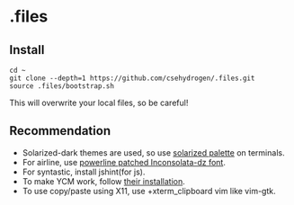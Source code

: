 # .files

## Install

```
cd ~
git clone --depth=1 https://github.com/csehydrogen/.files.git
source .files/bootstrap.sh
```

This will overwrite your local files, so be careful!

## Recommendation

* Solarized-dark themes are used, so use [solarized palette](https://github.com/altercation/solarized) on terminals.
* For airline, use [powerline patched Inconsolata-dz font](https://github.com/powerline/fonts/tree/master/InconsolataDz).
* For syntastic, install jshint(for js).
* To make YCM work, follow [their installation](https://github.com/Valloric/YouCompleteMe#installation).
* To use copy/paste using X11, use +xterm_clipboard vim like vim-gtk.
